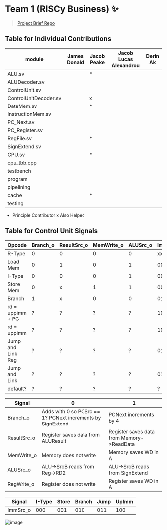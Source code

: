 # Team 1 (RISCy Business) ✨

> [Project Brief Repo](https://github.com/EIE2-IAC-Labs/Project_Brief)

## Table for Individual Contributions

| module | James Donald | Jacob Peake | Jacob Lucas Alexandrou | Derin Ak |
| --- | --- | --- | --- | --- |
| ALU.sv |  | * |  |  |
| ALUDecoder.sv |  |  |  |  |
| ControlUnit.sv |  |  |  |  |
| ControlUnitDecoder.sv |  | x |  |  |
| DataMem.sv |  | * | |  |
| InstructionMem.sv |  |  |  |  |
| PC_Next.sv |  |  |  |  |
| PC_Register.sv |  |  |  |  |
| RegFile.sv |  | * |  |  |
| SignExtend.sv |  |  |  |  |
| CPU.sv |  | * |  |  |
| cpu_tbb.cpp |  |  |  |  |
| testbench |  |  |  |  |
| program |  |  |  |  |
| pipelining |  |  |  |  |
| cache |  | * |  |  |
| testing |  |  |  |  |

* Principle Contributor
x Also Helped


## Table for Control Unit Signals

| Opcode | Branch_o | ResultSrc_o | MemWrite_o | ALUSrc_o | ImmSrc_o | RegWrite_o |
| --- | --- | --- | --- | --- | --- | --- |
| R-Type | 0 | 0 | 0 | 0 | xx | 1 |
| Load Mem | 0 | 1 | 0 | 1 | 000 | 1 |
| I-Type | 0 | 0 | 0 | 1 | 000 | 1 |
| Store Mem | 0 | x | 1 | 1 | 001 | 0 |
| Branch | 1 | x | 0 | 0 | 010 | 0 |
| rd = uppimm + PC | ? | ? | ? | ? | 100 | ? |
| rd = uppimm | ? | ? | ? | ? | 100 | ? |
| Jump and Link Reg | ? | ? | ? | ? | 011 | ? |
| Jump and Link | ? | ? | ? | ? | 011 | ? |
| default? | ? | ? | ? | ? | ? | ? |

| Signal | 0 | 1 |
| --- | --- | --- |
| Branch_o | Adds with 0 so PCSrc == 1? PCNext increments by SignExtend | PCNext increments by 4 |
| ResultSrc_o | Register saves data from ALUResult | Register saves data from Memory->ReadData |
| MemWrite_o | Memory does not write | Memory saves WD in A |
| ALUSrc_o | ALU->SrcB reads from Reg->RD2 | ALU->SrcB reads from SignExtend |
| RegWrite_o | Register does not write | Register saves WD in A |

| Signal | I-Type | Store | Branch | Jump | UpImm |
| --- | --- | --- | --- | --- | --- |
| ImmSrc_o | 000 | 001 | 010 | 011 | 100 |

![image](https://user-images.githubusercontent.com/59978422/205101131-365f9510-62d7-4854-b699-884c128b761f.png)

